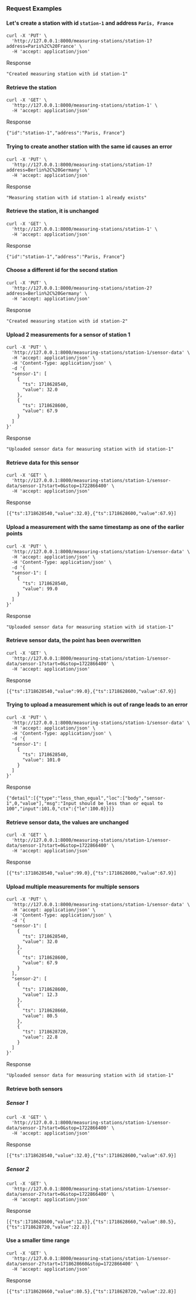 ### Request Examples
#### Let's create a station with id `station-1` and address `Paris, France`
```
curl -X 'PUT' \
  'http://127.0.0.1:8000/measuring-stations/station-1?address=Paris%2C%20France' \
  -H 'accept: application/json'
```
Response
```
"Created measuring station with id station-1"
```
#### Retrieve the station
```
curl -X 'GET' \
  'http://127.0.0.1:8000/measuring-stations/station-1' \
  -H 'accept: application/json'
```
Response
```
{"id":"station-1","address":"Paris, France"}
```
#### Trying to create another station with the same id causes an error
```
curl -X 'PUT' \
  'http://127.0.0.1:8000/measuring-stations/station-1?address=Berlin%2C%20Germany' \
  -H 'accept: application/json'
```
Response
```
"Measuring station with id station-1 already exists"
```
#### Retrieve the station, it is unchanged
```
curl -X 'GET' \
  'http://127.0.0.1:8000/measuring-stations/station-1' \
  -H 'accept: application/json'
```
Response
```
{"id":"station-1","address":"Paris, France"}
```
#### Choose a different id for the second station
```
curl -X 'PUT' \
  'http://127.0.0.1:8000/measuring-stations/station-2?address=Berlin%2C%20Germany' \
  -H 'accept: application/json'
```
Response
```
"Created measuring station with id station-2"
```
#### Upload 2 measurements for a sensor of station 1
```
curl -X 'PUT' \
  'http://127.0.0.1:8000/measuring-stations/station-1/sensor-data' \
  -H 'accept: application/json' \
  -H 'Content-Type: application/json' \
  -d '{
  "sensor-1": [
    {
      "ts": 1718628540,
      "value": 32.0
    },
    {
      "ts": 1718628600,
      "value": 67.9
    }
  ]
}'
```
Response
```
"Uploaded sensor data for measuring station with id station-1"
```
#### Retrieve data for this sensor
```
curl -X 'GET' \
  'http://127.0.0.1:8000/measuring-stations/station-1/sensor-data/sensor-1?start=0&stop=1722866400' \
  -H 'accept: application/json'
```
Response
```
[{"ts":1718628540,"value":32.0},{"ts":1718628600,"value":67.9}]
```
#### Upload a measurement with the same timestamp as one of the earlier points
```
curl -X 'PUT' \
  'http://127.0.0.1:8000/measuring-stations/station-1/sensor-data' \
  -H 'accept: application/json' \
  -H 'Content-Type: application/json' \
  -d '{
  "sensor-1": [
    {
      "ts": 1718628540,
      "value": 99.0
    }
  ]
}'
```
Response
```
"Uploaded sensor data for measuring station with id station-1"
```
#### Retrieve sensor data, the point has been overwritten
```
curl -X 'GET' \
  'http://127.0.0.1:8000/measuring-stations/station-1/sensor-data/sensor-1?start=0&stop=1722866400' \
  -H 'accept: application/json'
```
Response
```
[{"ts":1718628540,"value":99.0},{"ts":1718628600,"value":67.9}]
```
#### Trying to upload a measurement which is out of range leads to an error
```
curl -X 'PUT' \
  'http://127.0.0.1:8000/measuring-stations/station-1/sensor-data' \
  -H 'accept: application/json' \
  -H 'Content-Type: application/json' \
  -d '{
  "sensor-1": [
    {
      "ts": 1718628540,
      "value": 101.0
    }
  ]
}'
```
Response
```
{"detail":[{"type":"less_than_equal","loc":["body","sensor-1",0,"value"],"msg":"Input should be less than or equal to 100","input":101.0,"ctx":{"le":100.0}}]}
```
#### Retrieve sensor data, the values are unchanged
```
curl -X 'GET' \
  'http://127.0.0.1:8000/measuring-stations/station-1/sensor-data/sensor-1?start=0&stop=1722866400' \
  -H 'accept: application/json'
```
Response
```
[{"ts":1718628540,"value":99.0},{"ts":1718628600,"value":67.9}]
```
#### Upload multiple measurements for multiple sensors
```
curl -X 'PUT' \
  'http://127.0.0.1:8000/measuring-stations/station-1/sensor-data' \
  -H 'accept: application/json' \
  -H 'Content-Type: application/json' \
  -d '{
  "sensor-1": [
    {
      "ts": 1718628540,
      "value": 32.0
    },
    {
      "ts": 1718628600,
      "value": 67.9
    }
  ],
  "sensor-2": [
    {
      "ts": 1718628600,
      "value": 12.3
    },
    {
      "ts": 1718628660,
      "value": 80.5
    },
    {
      "ts": 1718628720,
      "value": 22.8
    }
  ]
}'
```
Response
```
"Uploaded sensor data for measuring station with id station-1"
```
#### Retrieve both sensors
##### Sensor 1
```
curl -X 'GET' \
  'http://127.0.0.1:8000/measuring-stations/station-1/sensor-data/sensor-1?start=0&stop=1722866400' \
  -H 'accept: application/json'
```
Response
```
[{"ts":1718628540,"value":32.0},{"ts":1718628600,"value":67.9}]
```
##### Sensor 2
```
curl -X 'GET' \
  'http://127.0.0.1:8000/measuring-stations/station-1/sensor-data/sensor-2?start=0&stop=1722866400' \
  -H 'accept: application/json'
```
Response
```
[{"ts":1718628600,"value":12.3},{"ts":1718628660,"value":80.5},{"ts":1718628720,"value":22.8}]
```
#### Use a smaller time range
```
curl -X 'GET' \
  'http://127.0.0.1:8000/measuring-stations/station-1/sensor-data/sensor-2?start=1718628660&stop=1722866400' \
  -H 'accept: application/json'
```
Response
```
[{"ts":1718628660,"value":80.5},{"ts":1718628720,"value":22.8}]
```
